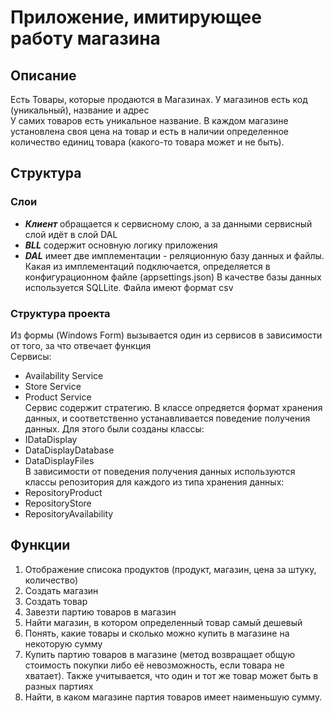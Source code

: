 # Приложение, имитирующее работу магазина 
## Описание
Есть Товары, которые продаются в Магазинах. У магазинов есть код (уникальный), название и адрес\
У самих товаров есть уникальное название. В каждом магазине установлена своя цена на товар и есть в наличии определенное количество единиц товара (какого-то товара может и не быть).
## Структура 
### Слои
  * ***Клиент*** обращается к сервисному слою, а за данными сервисный слой идёт в слой DAL
  * ***BLL*** содержит основную логику приложения 
  * ***DAL*** имеет две имплементации - реляционную базу данных и файлы. Какая из имплементаций подключается, определяется в конфигурационном файле (appsettings.json)
В качестве базы данных используется SQLLite. Файла имеют формат csv
### Структура проекта
Из формы (Windows Form) вызывается один из сервисов в зависимости от того, за что отвечает функция</br>
Сервисы:
  * Availability Service
  * Store Service
  * Product Service</br>
Сервис содержит стратегию. В классе опредяется формат хранения данных, и соответственно устанавливается поведение получения данных. Для этого были созданы классы:
  * IDataDisplay 
  * DataDisplayDatabase
  * DataDisplayFiles</br>
В зависимости от поведения получения данных используются классы репозитория для каждого из типа хранения данных:
  * RepositoryProduct
  * RepositoryStore
  * RepositoryAvailability
## Функции
  1. Отображение списока продуктов (продукт, магазин, цена за штуку, количество)
  2. Создать магазин
  3. Создать товар
  4. Завезти партию товаров в магазин
  5. Найти магазин, в котором определенный товар самый дешевый
  6. Понять, какие товары и сколько можно купить в магазине на некоторую сумму
  7. Купить партию товаров в магазине (метод возвращает общую стоимость покупки либо её невозможность, если товара не хватает). Также учитывается, что один и тот же товар может быть в разных партиях
  8. Найти, в каком магазине партия товаров имеет наименьшую сумму.

     

